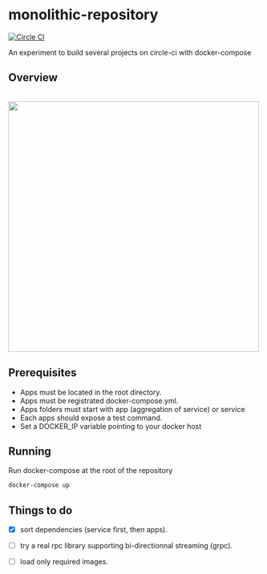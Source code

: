# monolithic-repository

[![Circle CI](https://circleci.com/gh/dstendardi/monolithic-repository.svg?style=shield)](https://circleci.com/gh/dstendardi/monolithic-repository)

An experiment to build several projects on circle-ci with docker-compose

## Overview

<br />
<img src="https://github.com/dstendardi/monolithic-repository/raw/master/schema.png" width="500">


## Prerequisites

- Apps must be located in the root directory.
- Apps must be registrated docker-compose.yml.
- Apps folders must start with app (aggregation of service) or service
- Each apps should expose a test command.
- Set a DOCKER_IP variable pointing to your docker host

## Running

Run docker-compose at the root of the repository

```bash
docker-compose up 
```

## Things to do

- [x] sort dependencies (service first, then apps). 
- [ ] try a real rpc library supporting bi-directionnal streaming (grpc). 
- [ ] load only required images. 

